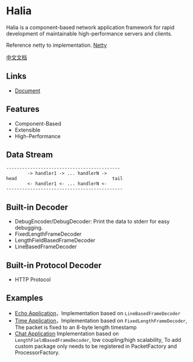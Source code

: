 # Halia

Halia is a component-based network application framework for rapid development of maintainable high-performance servers
and clients.

Reference netty to implementation. [Netty](https://netty.io/)

[中文文档](README-CN.md)

## Links

+ [Document](https://halia-group.github.io/halia/)

## Features

+ Component-Based
+ Extensible
+ High-Performance

## Data Stream

```
-------------------------------------------
        -> handler1 -> ... handlerN -> 
head                                    tail    
        <- handler1 <- ... handlerN <-       
--------------------------------------------
```

## Built-in Decoder

+ DebugEncoder/DebugDecoder: Print the data to stderr for easy debugging.
+ FixedLengthFrameDecoder
+ LengthFieldBasedFrameDecoder
+ LineBasedFrameDecoder

## Built-in Protocol Decoder

+ HTTP Protocol

## Examples

+ [Echo Application](examples/echo)，Implementation based on `LineBasedFrameDecoder`
+ [Time Application](examples/time)，Implementation based on `FixedLengthFrameDecoder`, The packet is fixed to an 8-byte
  length timestamp
+ [Chat Application](https://github.com/halia-group/halia-chat)
  Implementation based on `LengthFieldBasedFrameDecoder`, low coupling/high scalability, To add custom package 
  only needs to be registered in PacketFactory and ProcessorFactory.
